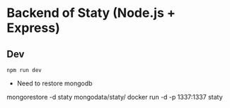 # Backend of Staty (Node.js + Express)

## Dev
```
npm run dev
```
- Need to restore mongodb

mongorestore -d staty mongodata/staty/
docker run -d -p 1337:1337 staty
